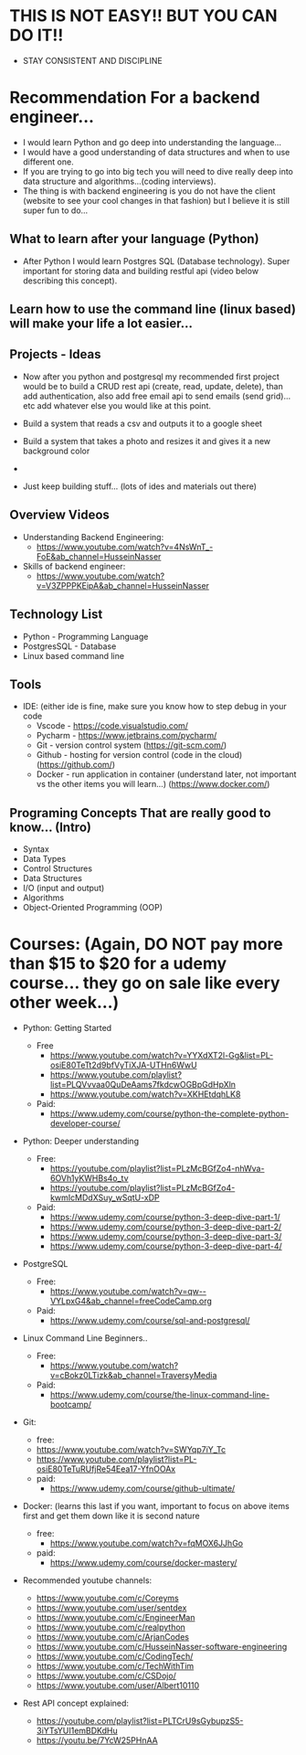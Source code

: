 # THIS IS NOT EASY!! BUT YOU CAN DO IT!!
- STAY CONSISTENT AND DISCIPLINE 

# Recommendation For a backend engineer… 
- I would learn Python and go deep into understanding the language… 
- I would have a good understanding of data structures and when to use different one. 
- If you are trying to go into big tech you will need to dive really deep into data structure and algorithms…(coding interviews). 
- The thing is with backend engineering is you do not have the client (website to see your cool changes in that fashion) but I believe it is still super fun to do…

## What to learn after your language (Python)
- After Python I would learn Postgres SQL (Database technology). Super important for storing data and building restful api (video below describing this concept).

## Learn how to use the command line (linux based) will make your life a lot easier…

## Projects - Ideas
- Now after you python and postgresql my recommended first project would be to build a CRUD rest api  (create, read, update, delete),  than add authentication, also add  free email api to send emails (send grid)… etc add whatever else you would like at this point.

- Build a system that reads a csv and outputs it to a google sheet

- Build a system that takes a photo and resizes it and gives it a new background color
- 
- Just keep building stuff… (lots of ides and materials out there)

## Overview Videos
- Understanding Backend Engineering:
  - https://www.youtube.com/watch?v=4NsWnT_-FoE&ab_channel=HusseinNasser
- Skills of backend engineer:
  - https://www.youtube.com/watch?v=V3ZPPPKEipA&ab_channel=HusseinNasser

## Technology List
- Python - Programming Language
- PostgresSQL - Database
- Linux based command line
## Tools
- IDE: (either ide is fine, make sure you know how to step debug in your code
  - Vscode - https://code.visualstudio.com/
  - Pycharm - https://www.jetbrains.com/pycharm/
  - Git - version control system (https://git-scm.com/)
  - Github - hosting for version control (code in the cloud) (https://github.com/)
  - Docker - run application in container (understand later, not important vs the other items you will learn…) (https://www.docker.com/)


## Programing Concepts That are really good to know… (Intro)
- Syntax
- Data Types
- Control Structures
- Data Structures
- I/O (input and output)
- Algorithms
- Object-Oriented Programming (OOP)

# Courses: (Again, DO NOT pay more than $15 to $20 for a udemy course… they go on sale like every other week…)
- Python: Getting Started
  - Free
    - https://www.youtube.com/watch?v=YYXdXT2l-Gg&list=PL-osiE80TeTt2d9bfVyTiXJA-UTHn6WwU
    - https://www.youtube.com/playlist?list=PLQVvvaa0QuDeAams7fkdcwOGBpGdHpXln
    - https://www.youtube.com/watch?v=XKHEtdqhLK8
  - Paid:
    - https://www.udemy.com/course/python-the-complete-python-developer-course/
- Python: Deeper understanding
  - Free:
    - https://youtube.com/playlist?list=PLzMcBGfZo4-nhWva-6OVh1yKWHBs4o_tv
    - https://youtube.com/playlist?list=PLzMcBGfZo4-kwmIcMDdXSuy_wSqtU-xDP
  - Paid:
    - https://www.udemy.com/course/python-3-deep-dive-part-1/
    - https://www.udemy.com/course/python-3-deep-dive-part-2/
    - https://www.udemy.com/course/python-3-deep-dive-part-3/
    - https://www.udemy.com/course/python-3-deep-dive-part-4/

- PostgreSQL
  - Free:
    - https://www.youtube.com/watch?v=qw--VYLpxG4&ab_channel=freeCodeCamp.org
  - Paid:
    - https://www.udemy.com/course/sql-and-postgresql/
- Linux Command Line Beginners..
  - Free:
    - https://www.youtube.com/watch?v=cBokz0LTizk&ab_channel=TraversyMedia
  - Paid:
    - https://www.udemy.com/course/the-linux-command-line-bootcamp/
- Git:
  -  free:
    - https://www.youtube.com/watch?v=SWYqp7iY_Tc
    - https://www.youtube.com/playlist?list=PL-osiE80TeTuRUfjRe54Eea17-YfnOOAx
  - paid:
    - https://www.udemy.com/course/github-ultimate/
- Docker: (learns this last if you want, important to focus on above items first and get them down like it is second nature
  - free:
    - https://www.youtube.com/watch?v=fqMOX6JJhGo
  - paid:
    - https://www.udemy.com/course/docker-mastery/

- Recommended youtube channels:
  - https://www.youtube.com/c/Coreyms
  - https://www.youtube.com/user/sentdex
  - https://www.youtube.com/c/EngineerMan
  - https://www.youtube.com/c/realpython
  - https://www.youtube.com/c/ArjanCodes
  - https://www.youtube.com/c/HusseinNasser-software-engineering
  - https://www.youtube.com/c/CodingTech/
  - https://www.youtube.com/c/TechWithTim
  - https://www.youtube.com/c/CSDojo/
  - https://www.youtube.com/user/Albert10110

- Rest API concept explained:
  - https://youtube.com/playlist?list=PLTCrU9sGybupzS5-3iYTsYUI1emBDKdHu
  - https://youtu.be/7YcW25PHnAA